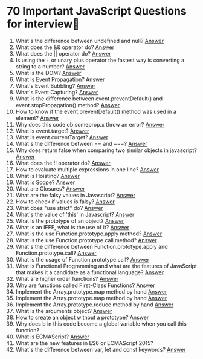 # 70 Important JavaScript Questions for interview💭
1. What´s the difference between undefined and null? [Answer](https://youtu.be/2piRrupO8mY)
2. What does the && operator do? [Answer](https://youtu.be/HPiJSFqKIPc)
3. What does the || operator do? [Answer](https://youtu.be/9qsrHjsvi08)
4. Is using the + or unary plus operator the fastest way is converting a string to a number? [Answer](https://youtu.be/h3eohpTcppI)
5. What is the DOM? [Answer](https://youtu.be/GFoPysTdpxU)
6. What is Event Propagation? [Answer](https://youtu.be/VtxcpxqkD-s)
7. What´s Event Bubbling? [Answer](https://youtu.be/HATzHzqNRAg)
8. What´s Event Capturing? [Answer](https://youtu.be/eE_GscMnAlg)
9. What´is the difference between event.preventDefault() and event.stopPropagation() method? [Answer](https://youtu.be/G_NbhZGA4l8)
10. How to know if the event.preventDefault() method was used in a element? [Answer](https://youtu.be/E0vbO3XFRQw)
11. Why does this code ob.someprop.x throw an error? [Answer](https://youtu.be/vy576-9enrw)
12. What is event.target? [Answer](https://youtu.be/mAyevQQzjVA)
13. What is event.currentTarget? [Answer](https://youtu.be/xa9yCnI_ywQ)
14. What´s the difference between == and ===? [Answer](https://youtu.be/BjX9ZZtg1I0)
15. Why does return false when comparing two similar objects in javascript? [Answer](https://youtu.be/lwF_ze-9khw)
16. What does the !! operator do? [Answer](https://youtu.be/l2XC6f3DNzw)
17. How to evaluate multiple expressions in one line? [Answer](https://youtu.be/iA5bYo5r_iY)
18. What is Hoisting? [Answer](https://youtu.be/ZXnsQYqu1d0)
19. What is Scope? [Answer](https://youtu.be/yw44kCmJWXM)
20. What are Closures? [Answer](https://youtu.be/AKzno3oYHj0)
21. What are the falsy values in Javascript? [Answer](https://youtu.be/Y_ObJxDPQWo)
22. How to check if values is falsy? [Answer](https://youtu.be/eKWlE_hlLI8)
23. What does "use strict" do? [Answer](https://youtu.be/6gCJGBydmj4)
24. What´s the value of 'this' in Javascript? [Answer](https://youtu.be/-DSuFb-LK4o)
25. What is the prototype of an object? [Answer](https://youtu.be/48mk1I1Vyn0)
26. What is an IFFE, what is the use of it? [Answer](https://youtu.be/wvf2LxfmkeE)
27. What is the use Function.prototype.apply method? [Answer](https://youtu.be/kHyrfrrKI_o)
28. What is the use Function.prototype.call method? [Answer](https://youtu.be/mWiYFhyAAr4)
29. What´s the difference between Function.prototype.apply and Function.prototype.call? [Answer](https://youtu.be/uBiNxZIC668)
30. What is the usage of Function.prototype.call? [Answer](https://youtu.be/l0CvucXTGKo)
31. What is Functional Programming and what are the features of JavaScript that makes it a candidate as a functional language? [Answer](https://youtu.be/hXOwooLgn8Q)
32. What are higher order functions? [Answer](https://youtu.be/0jzqqITaAdM)
33. Why are functions called First-Class Functions? [Answer](https://youtu.be/2o7aAe75Dw8)
34. Implement the Array.prototype.map method by hand [Answer](https://youtu.be/xg0V0gkzByM)
35. Implement the Array.prototype.map method by hand [Answer](https://youtu.be/1PT_wVPP2ss)
36. Implement the Array.prototype.reduce method by hand [Answer](https://youtu.be/KFukxYONugs)
37. What is the arguments object? [Answer](https://youtu.be/UnOoZlqnuqQ)
38. How to create an object without a prototype? [Answer](https://youtu.be/UwsoeqPV6HI)
39. Why does b in this code become a global variable when you call this function?
40. What is ECMAScript? [Answer](https://youtu.be/NiiLOT_rsTI)
41. What are the new features in ES6 or ECMAScript 2015?
42. What´s the difference between var, let and const keywords? [Answer](https://youtu.be/xYoR86l1ftI)